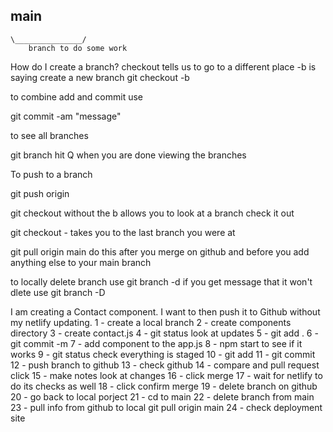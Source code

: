 ## main

    \_______________/
        branch to do some work

How do I create a branch?
checkout tells us to go to a different place
-b is saying create a new branch
git checkout -b <name of your branch>

to combine add and commit use

git commit -am "message"

to see all branches

git branch
hit Q when you are done viewing the branches

To push to a branch

git push origin <branch name>

git checkout <branch name> without the b allows you to look at a branch check it out

git checkout -
takes you to the last branch you were at

git pull origin main
do this after you merge on github and before you add anything else to your main branch

to locally delete branch use
git branch -d <name of branch>
if you get message that it won't dlete use
git branch -D <name of branch>

I am creating a Contact component. I want to then push it to Github without my netlify updating.
1 - create a local branch
2 - create components directory
3 - create contact.js
4 - git status look at updates
5 - git add .
6 - git commit -m <message in quotes>
7 - add component to the app.js
8 - npm start to see if it works
9 - git status check everything is staged
10 - git add
11 - git commit
12 - push branch to github
13 - check github
14 - compare and pull request click
15 - make notes look at changes
16 - click merge
17 - wait for netlify to do its checks as well
18 - click confirm merge
19 - delete branch on github
20 - go back to local porject
21 - cd to main
22 - delete branch from main
23 - pull info from github to local git pull origin main
24 - check deployment site
